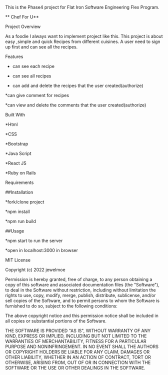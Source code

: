 This is the Phase4 project for Flat Iron Software Engineering Flex Program.

** Chef For U**

Project Overview

As a foodie I always want to implement project like this. This project is about easy ,simple and quick Recipes from different cuisines.
A user need to sign up first and can see all the recipes. 


Features

* can see each recipe

* can see all recipes

* can add and delete the recipes that the user created(authorize)

*can give comment for recipes

*can view and delete  the comments that the user created(authorize)

Built With

*Html

*CSS

*Bootstrap

*Java Script

*React JS

*Ruby on Rails


Requirements




##Installation

*fork/clone project

*npm install

*npm run build

##Usage

*npm start to run the server

*open in localhost:3000 in browser

MIT License

Copyright (c) 2022 jewelmoe

Permission is hereby granted, free of charge, to any person obtaining a copy of this software and associated documentation files (the "Software"), to deal in the Software without restriction, including without limitation the rights to use, copy, modify, merge, publish, distribute, sublicense, and/or sell copies of the Software, and to permit persons to whom the Software is furnished to do so, subject to the following conditions:

The above copyright notice and this permission notice shall be included in all copies or substantial portions of the Software.

THE SOFTWARE IS PROVIDED "AS IS", WITHOUT WARRANTY OF ANY KIND, EXPRESS OR IMPLIED, INCLUDING BUT NOT LIMITED TO THE WARRANTIES OF MERCHANTABILITY, FITNESS FOR A PARTICULAR PURPOSE AND NONINFRINGEMENT. IN NO EVENT SHALL THE AUTHORS OR COPYRIGHT HOLDERS BE LIABLE FOR ANY CLAIM, DAMAGES OR OTHER LIABILITY, WHETHER IN AN ACTION OF CONTRACT, TORT OR OTHERWISE, ARISING FROM, OUT OF OR IN CONNECTION WITH THE SOFTWARE OR THE USE OR OTHER DEALINGS IN THE SOFTWARE.
